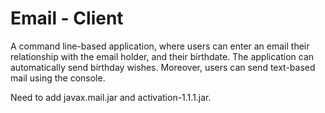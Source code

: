 # Email - Client
A command line-based application, where users can enter an email their relationship with the email holder, and their birthdate. The application can automatically send birthday wishes. Moreover, users can send text-based mail using the console.

Need to add javax.mail.jar and activation-1.1.1.jar.
